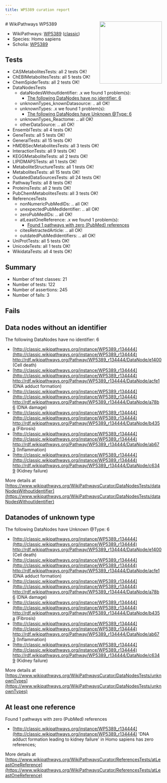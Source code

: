 ```yaml
---
title: WP5389 curation report
---
```


<img style="float: right; width: 200px" src="https://upload.wikimedia.org/wikipedia/commons/thumb/8/83/Wplogo_with_text_500.png/640px-Wplogo_with_text_500.png" />
# WikiPathways WP5389

* WikiPathways: [WP5389](https://wikipathways.org/pathways/WP5389) ([classic](https://classic.wikipathways.org/instance/WP5389))
* Species: Homo sapiens
* Scholia: [WP5389](https://scholia.toolforge.org/wikipathways/WP5389)
## Tests
* CASMetabolitesTests: all 2 tests OK!
* ChEBIMetabolitesTests: all 5 tests OK!
* ChemSpiderTests: all 2 tests OK!
* DataNodesTests
    * dataNodesWithoutIdentifier: .x we found 1 problem(s):
        * [The following DataNodes have no identifier: 6](#d2d32fa5)
    * unknownTypes_knownDatasource: .. all OK!
    * unknownTypes: .x we found 1 problem(s):
        * [The following DataNodes have Unknown @Type: 6](#839973e4)
    * unknownTypes_Reactome: .. all OK!
    * otherDataSource: .. all OK!
* EnsemblTests: all 4 tests OK!
* GeneTests: all 5 tests OK!
* GeneralTests: all 15 tests OK!
* HMDBSecMetabolitesTests: all 3 tests OK!
* InteractionTests: all 9 tests OK!
* KEGGMetaboliteTests: all 2 tests OK!
* LIPIDMAPSTests: all 1 tests OK!
* MetaboliteStructureTests: all 1 tests OK!
* MetabolitesTests: all 15 tests OK!
* OudatedDataSourcesTests: all 24 tests OK!
* PathwayTests: all 8 tests OK!
* ProteinsTests: all 2 tests OK!
* PubChemMetabolitesTests: all 3 tests OK!
* ReferencesTests
    * nonNumericPubMedIDs: .. all OK!
    * unexpectedPubMedIdentifier: .. all OK!
    * zeroPubMedIDs: .. all OK!
    * atLeastOneReference: .x we found 1 problem(s):
        * [Found 1 pathways with zero (PubMed) references](#d0a459f0)
    * citesRetractedArticle: .. all OK!
    * outdatedPubMedIdentifiers: .. all OK!
* UniProtTests: all 5 tests OK!
* UnicodeTests: all 1 tests OK!
* WikidataTests: all 4 tests OK!


## Summary

* Number of test classes: 21
* Number of tests: 122
* Number of assertions: 245
* Number of fails: 3

## Fails

<a name="d2d32fa5" />

## Data nodes without an identifier

The following DataNodes have no identifier: 6

* [http://classic.wikipathways.org/instance/WP5389_r134444](http://classic.wikipathways.org/instance/WP5389_r134444) http://rdf.wikipathways.org/Pathway/WP5389_r134444/DataNode/e1400 (Cell death)
* [http://classic.wikipathways.org/instance/WP5389_r134444](http://classic.wikipathways.org/instance/WP5389_r134444) http://rdf.wikipathways.org/Pathway/WP5389_r134444/DataNode/acfe1 (DNA adduct formation)
* [http://classic.wikipathways.org/instance/WP5389_r134444](http://classic.wikipathways.org/instance/WP5389_r134444) http://rdf.wikipathways.org/Pathway/WP5389_r134444/DataNode/a78b6 (DNA damage)
* [http://classic.wikipathways.org/instance/WP5389_r134444](http://classic.wikipathways.org/instance/WP5389_r134444) http://rdf.wikipathways.org/Pathway/WP5389_r134444/DataNode/b435a (Fibrosis)
* [http://classic.wikipathways.org/instance/WP5389_r134444](http://classic.wikipathways.org/instance/WP5389_r134444) http://rdf.wikipathways.org/Pathway/WP5389_r134444/DataNode/ab673 (Inflammation)
* [http://classic.wikipathways.org/instance/WP5389_r134444](http://classic.wikipathways.org/instance/WP5389_r134444) http://rdf.wikipathways.org/Pathway/WP5389_r134444/DataNode/c6349 (Kidney failure)


More details at [https://www.wikipathways.org/WikiPathwaysCurator/DataNodesTests/dataNodesWithoutIdentifier](https://www.wikipathways.org/WikiPathwaysCurator/DataNodesTests/dataNodesWithoutIdentifier)

<a name="839973e4" />

## Datanodes of unknown type

The following DataNodes have Unknown @Type: 6

* [http://classic.wikipathways.org/instance/WP5389_r134444](http://classic.wikipathways.org/instance/WP5389_r134444) http://rdf.wikipathways.org/Pathway/WP5389_r134444/DataNode/e1400 (Cell death)
* [http://classic.wikipathways.org/instance/WP5389_r134444](http://classic.wikipathways.org/instance/WP5389_r134444) http://rdf.wikipathways.org/Pathway/WP5389_r134444/DataNode/acfe1 (DNA adduct formation)
* [http://classic.wikipathways.org/instance/WP5389_r134444](http://classic.wikipathways.org/instance/WP5389_r134444) http://rdf.wikipathways.org/Pathway/WP5389_r134444/DataNode/a78b6 (DNA damage)
* [http://classic.wikipathways.org/instance/WP5389_r134444](http://classic.wikipathways.org/instance/WP5389_r134444) http://rdf.wikipathways.org/Pathway/WP5389_r134444/DataNode/b435a (Fibrosis)
* [http://classic.wikipathways.org/instance/WP5389_r134444](http://classic.wikipathways.org/instance/WP5389_r134444) http://rdf.wikipathways.org/Pathway/WP5389_r134444/DataNode/ab673 (Inflammation)
* [http://classic.wikipathways.org/instance/WP5389_r134444](http://classic.wikipathways.org/instance/WP5389_r134444) http://rdf.wikipathways.org/Pathway/WP5389_r134444/DataNode/c6349 (Kidney failure)


More details at [https://www.wikipathways.org/WikiPathwaysCurator/DataNodesTests/unknownTypes](https://www.wikipathways.org/WikiPathwaysCurator/DataNodesTests/unknownTypes)

<a name="d0a459f0" />

## At least one reference

Found 1 pathways with zero (PubMed) references

* [http://classic.wikipathways.org/instance/WP5389_r134444](http://classic.wikipathways.org/instance/WP5389_r134444) 'DNA adduct formation leading to kidney failure' in Homo sapiens has zero references; 


More details at [https://www.wikipathways.org/WikiPathwaysCurator/ReferencesTests/atLeastOneReference](https://www.wikipathways.org/WikiPathwaysCurator/ReferencesTests/atLeastOneReference)

